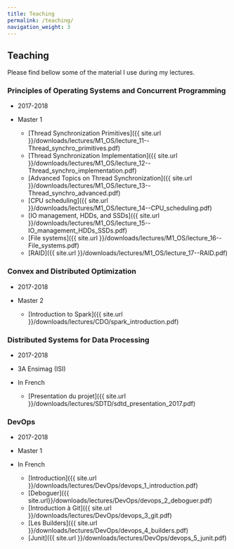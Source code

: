 ```yaml
---
title: Teaching
permalink: /teaching/
navigation_weight: 3
---
```


## Teaching

Please find bellow some of the material I use during my lectures.


### Principles of Operating Systems and Concurrent Programming

- 2017-2018
- Master 1

  - [Thread Synchronization Primitives]({{ site.url }}/downloads/lectures/M1_OS/lecture_11--Thread_synchro_primitives.pdf)
  - [Thread Synchronization Implementation]({{ site.url }}/downloads/lectures/M1_OS/lecture_12--Thread_synchro_implementation.pdf)
  - [Advanced Topics on Thread Synchronization]({{ site.url }}/downloads/lectures/M1_OS/lecture_13--Thread_synchro_advanced.pdf)
  - [CPU scheduling]({{ site.url }}/downloads/lectures/M1_OS/lecture_14--CPU_scheduling.pdf)
  - [IO management, HDDs, and SSDs]({{ site.url }}/downloads/lectures/M1_OS/lecture_15--IO_management_HDDs_SSDs.pdf)
  - [File systems]({{ site.url }}/downloads/lectures/M1_OS/lecture_16--File_systems.pdf)
  - [RAID]({{ site.url }}/downloads/lectures/M1_OS/lecture_17--RAID.pdf)


### Convex and Distributed Optimization

- 2017-2018
- Master 2

  - [Introduction to Spark]({{ site.url }}/downloads/lectures/CDO/spark_introduction.pdf)



### Distributed Systems for Data Processing

- 2017-2018
- 3A Ensimag (ISI)
- In French

  - [Presentation du projet]({{ site.url }}/downloads/lectures/SDTD/sdtd_presentation_2017.pdf)


### DevOps

- 2017-2018
- Master 1
- In French

    - [Introduction]({{ site.url }}/downloads/lectures/DevOps/devops_1_introduction.pdf)
    - [Deboguer]({{ site.url}}/downloads/lectures/DevOps/devops_2_deboguer.pdf)
    - [Introduction à Git]({{ site.url }}/downloads/lectures/DevOps/devops_3_git.pdf)
    - [Les Builders]({{ site.url }}/downloads/lectures/DevOps/devops_4_builders.pdf)
    - [Junit]({{ site.url }}/downloads/lectures/DevOps/devops_5_junit.pdf)
